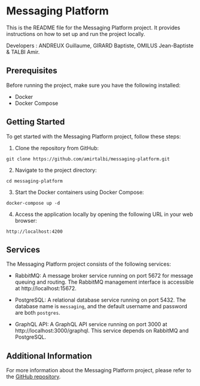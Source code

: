 # Messaging Platform

This is the README file for the Messaging Platform project. It provides instructions on how to set up and run the project locally.

Developers : ANDREUX Guillaume, GIRARD Baptiste, OMILUS Jean-Baptiste & TALBI Amir.

## Prerequisites

Before running the project, make sure you have the following installed:

- Docker
- Docker Compose

## Getting Started

To get started with the Messaging Platform project, follow these steps:

1. Clone the repository from GitHub:
  ```
  git clone https://github.com/amirtalbi/messaging-platform.git
  ```

2. Navigate to the project directory:
  ```
  cd messaging-platform
  ```

3. Start the Docker containers using Docker Compose:
  ```
  docker-compose up -d
  ```

4. Access the application locally by opening the following URL in your web browser:
  ```
  http://localhost:4200
  ```

## Services

The Messaging Platform project consists of the following services:

- RabbitMQ: A message broker service running on port 5672 for message queuing and routing. The RabbitMQ management interface is accessible at http://localhost:15672.

- PostgreSQL: A relational database service running on port 5432. The database name is `messaging`, and the default username and password are both `postgres`.

- GraphQL API: A GraphQL API service running on port 3000 at http://localhost:3000/graphql. This service depends on RabbitMQ and PostgreSQL.

## Additional Information

For more information about the Messaging Platform project, please refer to the [GitHub repository](https://github.com/amirtalbi/messaging-platform).
